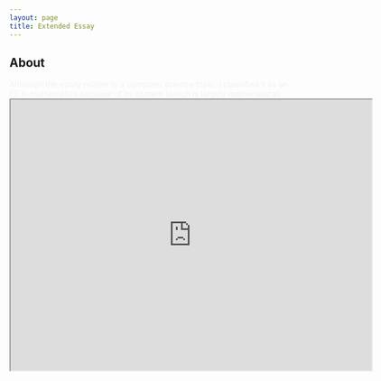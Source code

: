```yaml
---
layout: page
title: Extended Essay
---
```


<h2>About</h2>

<span style="color:#f2f2f0">
Although the essay relates to a computer science topic, I classified it as an EE in mathematics because of its content (which is largely mathematical).
</span>

<iframe src="https://drive.google.com/file/d/0B4OeX3-AwFSzQ1VYWGdWeldtRU0/preview" width="640" height="480"></iframe>
